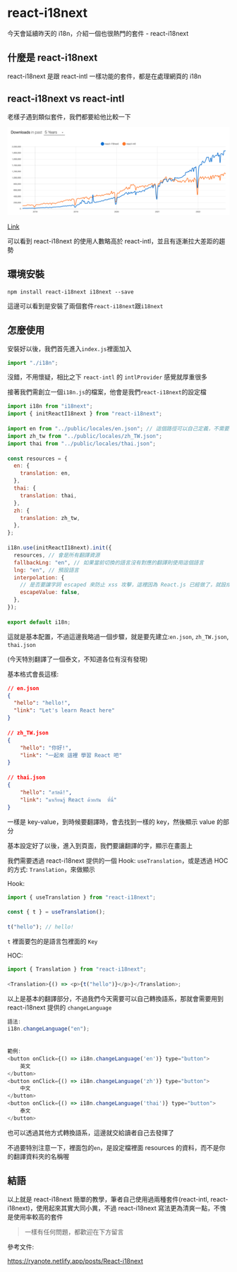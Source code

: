 # react-i18next

今天會延續昨天的 i18n，介紹一個也很熱門的套件 - react-i18next

## 什麼是 react-i18next

react-i18next 是跟 react-intl 一樣功能的套件，都是在處理網頁的 i18n

## react-i18next vs react-intl

老樣子遇到類似套件，我們都要給他比較一下

![compare](./image/react-i18n/compare.png)

[Link](https://npmtrends.com/react-i18next-vs-react-intl)

可以看到 react-i18next 的使用人數略高於 react-intl，並且有逐漸拉大差距的趨勢

## 環境安裝

```
npm install react-i18next i18next --save
```

這邊可以看到是安裝了兩個套件`react-i18next`跟`i18next`

## 怎麼使用

安裝好以後，我們首先進入`index.js`裡面加入

```js
import "./i18n";
```

沒錯，不用懷疑，相比之下 `react-intl` 的 `intlProvider` 感覺就厚重很多

接著我們需創立一個`i18n.js`的檔案，他會是我們`react-i18next`的設定檔

```js
import i18n from "i18next";
import { initReactI18next } from "react-i18next";

import en from "../public/locales/en.json"; // 這個路徑可以自己定義，不需要跟筆者一樣
import zh_tw from "../public/locales/zh_TW.json";
import thai from "../public/locales/thai.json";

const resources = {
  en: {
    translation: en,
  },
  thai: {
    translation: thai,
  },
  zh: {
    translation: zh_tw,
  },
};

i18n.use(initReactI18next).init({
  resources, // 會是所有翻譯資源
  fallbackLng: "en", // 如果當前切換的語言沒有對應的翻譯則使用這個語言
  lng: "en", // 預設語言
  interpolation: {
    // 是否要讓字詞 escaped 來防止 xss 攻擊，這裡因為 React.js 已經做了，就設成 false即可
    escapeValue: false,
  },
});

export default i18n;
```

這就是基本配置，不過這邊我略過一個步驟，就是要先建立:`en.json`, `zh_TW.json`, `thai.json`

(今天特別翻譯了一個泰文，不知道各位有沒有發現)

基本格式會長這樣:

```json
// en.json
{
  "hello": "hello!",
  "link": "Let's learn React here"
}

// zh_TW.json
{
    "hello": "你好!",
    "link": "一起來 這裡 學習 React 吧"
}

// thai.json
{
    "hello": "สวัสดี!",
    "link": "มาเรียนรู้ React ด้วยกัน  ที่นี่"
}
```

一樣是 key-value，到時候要翻譯時，會去找到一樣的 key，然後顯示 value 的部分

基本設定好了以後，進入到頁面，我們要讓翻譯的字，顯示在畫面上

我們需要透過 react-i18next 提供的一個 Hook: `useTranslation`，或是透過 HOC 的方式: `Translation`，來做顯示

Hook:

```js
import { useTranslation } from "react-i18next";

const { t } = useTranslation();

t("hello"); // hello!
```

`t` 裡面要包的是語言包裡面的 `Key`

HOC:

```js
import { Translation } from "react-i18next";

<Translation>{() => <p>{t("hello")}</p>}</Translation>;
```

以上是基本的翻譯部分，不過我們今天需要可以自己轉換語系，那就會需要用到 react-i18next 提供的 `changeLanguage`

```js
語法:
i18n.changeLanguage("en");


範例:
<button onClick={() => i18n.changeLanguage('en')} type="button">
    英文
</button>
<button onClick={() => i18n.changeLanguage('zh')} type="button">
    中文
</button>
<button onClick={() => i18n.changeLanguage('thai')} type="button">
    泰文
</button>
```

也可以透過其他方式轉換語系，這邊就交給讀者自己去發揮了

不過要特別注意一下，裡面包的`en`，是設定檔裡面 resources 的資料，而不是你的翻譯資料夾的名稱喔

## 結語

以上就是 react-i18next 簡單的教學，筆者自己使用過兩種套件(react-intl, react-i18next)，使用起來其實大同小異，不過 react-i18next 寫法更為清爽一點，不愧是使用率較高的套件

> 一樣有任何問題，都歡迎在下方留言

參考文件:

https://ryanote.netlify.app/posts/React-i18next
